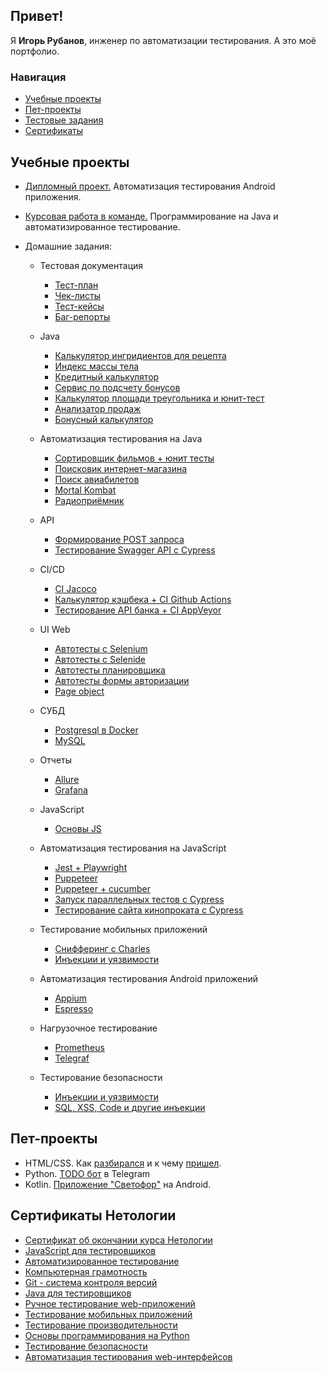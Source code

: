 ## Привет!
Я **Игорь Рубанов**, инженер по автоматизации тестирования. А это моё портфолио.

### Навигация
- [Учебные проекты](#study_projects)
- [Пет-проекты](#pet_projects)
- [Тестовые задания](#test_tasks)
- [Сертификаты](#sertificates)
<!-- - [Волонтерские проекты](#volunteer_projects) -->
<!-- - [Стажерские работы](#trainee_works) -->

## <a id="study_projects">Учебные проекты</a>
- [Дипломный проект.](https://github.com/rubbannov/Diploma-QAMID) Автоматизация тестирования Android приложения.
- [Курсовая работа в команде.](https://github.com/rubbannov/JavaQA-TeamWork) Программирование на Java и автоматизированное тестирование.

- Домашние задания:
    - Тестовая документация
      - [Тест-план](https://github.com/rubbannov/TestPlanning)
      - [Чек-листы](https://docs.google.com/spreadsheets/d/1gyOVcYI6XagmFQL6zfWq7qPRJ9tX4GZ1E4KtNRsd0Sc/edit?gid=0#gid=0)
      - [Тест-кейсы](https://docs.google.com/spreadsheets/d/1LqIcO9usM0mHk_CvlI7E_n15_mb80x8adNzvI3QA6OM/edit?gid=0#gid=0)
      - [Баг-репорты](https://docs.google.com/spreadsheets/d/1XGqteAA7v6V2r73GMC7fEcGIWBLeJZnXTWjpkx3n9co/edit?gid=0#gid=0)
      
    - Java
      - [Калькулятор ингридиентов для рецепта](https://github.com/rubbannov/recipe)
      - [Индекс массы тела](https://github.com/rubbannov/BmiService)
      - [Кредитный калькулятор](https://github.com/rubbannov/CreditPaymentService)
      - [Сервис по подсчету бонусов](https://github.com/rubbannov/BonusServiceLogs)
      - [Калькулятор площади треугольника и юнит-тест](https://github.com/rubbannov/SQRservice)
      - [Анализатор продаж](https://github.com/rubbannov/StatsService)
      - [Бонусный калькулятор](https://github.com/rubbannov/BonusService)
    - Автоматизация тестирования на Java
      - [Сортировщик фильмов + юнит тесты](https://github.com/rubbannov/PosterManager)
      - [Поисковик интернет-магазина](https://github.com/rubbannov/ProductManager)
      - [Поиск авиабилетов](https://github.com/rubbannov/AviaSales)
      - [Mortal Kombat](https://github.com/rubbannov/Tournament)
      - [Радиоприёмник](https://github.com/rubbannov/Radio)
    - API
      - [Формирование POST запроса](https://github.com/rubbannov/PostMethod)
      - [Тестирование Swagger API с Cypress](https://github.com/rubbannov/jest/tree/main/7.6.3)
    - CI/CD
      - [CI Jacoco](https://github.com/rubbannov/CICD)
      - [Калькулятор кэшбека + CI Github Actions](https://github.com/rubbannov/CashBackHacker)
      - [Тестирование API банка + CI AppVeyor](https://github.com/rubbannov/CI)
    - UI Web
      - [Автотесты с Selenium](https://github.com/rubbannov/Selenium)
      - [Автотесты с Selenide](https://github.com/rubbannov/Selenide)
      - [Автотесты планировщика](https://github.com/rubbannov/Patterns-Task1)
      - [Автотесты формы авторизации](https://github.com/rubbannov/Patterns-Task2)
      - [Page object](https://github.com/rubbannov/BDD)
    - СУБД
      - [Postgresql в Docker](https://github.com/rubbannov/Docker)
      - [MySQL](https://github.com/rubbannov/SQL)
    - Отчеты
      - [Allure](https://github.com/rubbannov/Allure)
      - [Grafana](https://github.com/rubbannov/Load-environment/blob/main/telegraf/Screenshots/1.png)
    - JavaScript
      - [Основы JS](https://github.com/rubbannov/bjs-2-homeworks)
    - Автоматизация тестирования на JavaScript
      - [Jest + Playwright](https://github.com/rubbannov/jest/tree/main/7.3)
      - [Puppeteer](https://github.com/rubbannov/jest/tree/main/7.4/puppeteer)
      - [Puppeteer + cucumber](https://github.com/rubbannov/jest/tree/main/7.5/puppeteer-2)
      - [Запуск параллельных тестов с Cypress](https://github.com/rubbannov/jest/tree/main/7.6)
      - [Тестирование сайта кинопроката с Cypress](https://github.com/rubbannov/jest/tree/main/7.7)
    - Тестирование мобильных приложений
      - [Снифферинг с Charles](https://docs.google.com/spreadsheets/d/1HbYknFxgWp9hJXJcTuuWdvzphzVOY0XUL_Cc4tz7Frg/edit?gid=0#gid=0)
      - [Инъекции и уязвимости]()
    - Автоматизация тестирования Android приложений
      - [Appium](https://github.com/rubbannov/Appium)
      - [Espresso](https://github.com/rubbannov/Espresso-Android-Test)
    - Нагрузочное тестирование
      - [Prometheus](https://github.com/rubbannov/Load-environment/tree/main/prometheus)
      - [Telegraf](https://github.com/rubbannov/Load-environment/tree/main/telegraf)
    - Тестирование безопасности
      - [Инъекции и уязвимости](https://docs.google.com/document/d/1H867FhLDF0GJHxW_SgfpqmMkmS6Rma18Z6I2Noc4vu8/edit#heading=h.eewh8iqod58o)
      - [SQL, XSS, Code и другие инъекции](https://docs.google.com/document/d/1F6FyLg0l3KGvMA5h2J8YrUDCcayLCm_UYL8jG-pSA9k/edit#heading=h.f4rhw4xdlprb)


## <a id="pet_projects">Пет-проекты</a>
- HTML/CSS. Как [разбирался](https://github.com/rubbannov/FirstStepsHTML) и к чему [пришел](https://github.com/rubbannov/MyFirstWebsite).
- Python. [TODO бот](https://github.com/rubbannov/TelegramToDoBot) в Telegram
- Kotlin. [Приложение "Светофор"](https://github.com/rubbannov/TrafficLight_Kotlin) на Android.
<!-- ## <a id="volunteer_projects">Волонтерские проекты</a> -->
<!-- ## <a id="trainee_works">Стажерские работы</a> -->
<!-- ## <a id="test_tasks">Тестовые задания</a> -->
## <a id="sertificates">Сертификаты Нетологии</a>
- [Сертификат об окончании курса Нетологии](certificates/QA_engineer_certificate.pdf)
- [JavaScript для тестировщиков](certificates/JavaScript_for_testers_certificate.pdf)
- [Автоматизированное тестирование](certificates/automation_testing_certificate.pdf)
- [Компьютерная грамотность](certificates/computer_literacy_certificate.pdf)
- [Git - система контроля версий](certificates/git_certificate.pdf)
- [Java для тестировщиков](certificates/java_for_testers_certificate.pdf)
- [Ручное тестирование web-приложений](certificates/manual_web_testing_certificate.pdf)
- [Тестирование мобильных приложений](certificates/mobile_apps_testing_certificate.pdf)
- [Тестирование производительности](certificates/performance_testing_certificate.pdf)
- [Основы программирования на Python](certificates/phython_certificate.pdf)
- [Тестирование безопасности](certificates/security_testing_certificate.pdf)
- [Автоматизация тестирования web-интерфейсов](certificates/web_interfaces_certificate.pdf)
